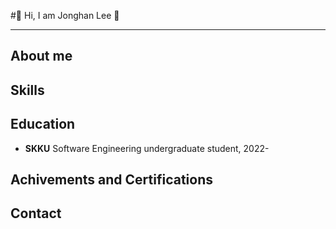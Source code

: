 #🙂 Hi, I am Jonghan Lee 🙂
***

## About me


## Skills


## Education
* **SKKU**
  Software Engineering undergraduate student, 2022-

## Achivements and Certifications


## Contact

